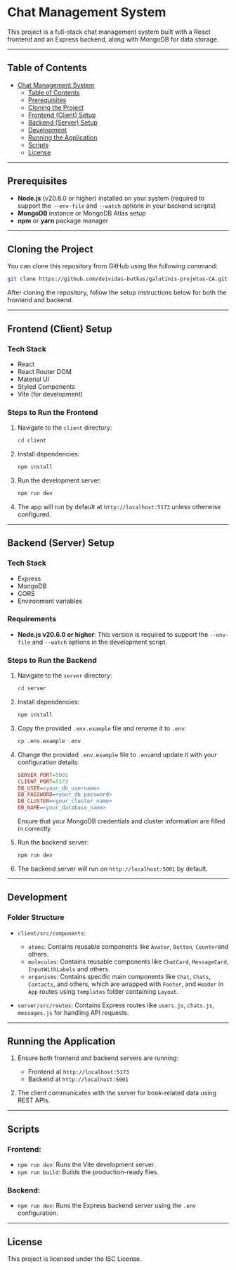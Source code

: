 # Chat Management System

This project is a full-stack chat management system built with a React frontend and an Express backend, along with MongoDB for data storage.

---

## Table of Contents

- [Chat Management System](#chat-management-system)
  - [Table of Contents](#table-of-contents)
  - [Prerequisites](#prerequisites)
  - [Cloning the Project](#cloning-the-project)
  - [Frontend (Client) Setup](#frontend-client-setup)
  - [Backend (Server) Setup](#backend-server-setup)
  - [Development](#development)
  - [Running the Application](#running-the-application)
  - [Scripts](#scripts)
  - [License](#license)

---

## Prerequisites

- **Node.js** (v20.6.0 or higher) installed on your system (required to support the `--env-file` and `--watch` options in your backend scripts)
- **MongoDB** instance or MongoDB Atlas setup
- **npm** or **yarn** package manager

---

## Cloning the Project

You can clone this repository from GitHub using the following command:

```bash
git clone https://github.com/deividas-butkus/galutinis-projetas-CA.git
```

After cloning the repository, follow the setup instructions below for both the frontend and backend.

---

## Frontend (Client) Setup

### Tech Stack

- React
- React Router DOM
- Material UI
- Styled Components
- Vite (for development)

### Steps to Run the Frontend

1. Navigate to the `client` directory:

   ```bash
   cd client
   ```

2. Install dependencies:

   ```bash
   npm install
   ```

3. Run the development server:

   ```bash
   npm run dev
   ```

4. The app will run by default at `http://localhost:5173` unless otherwise configured.

---

## Backend (Server) Setup

### Tech Stack

- Express
- MongoDB
- CORS
- Environment variables

### Requirements

- **Node.js v20.6.0 or higher**: This version is required to support the `--env-file` and `--watch` options in the development script.

### Steps to Run the Backend

1. Navigate to the `server` directory:

   ```bash
   cd server
   ```

2. Install dependencies:

   ```bash
   npm install
   ```

3. Copy the provided `.env.example` file and rename it to `.env`:

   ```bash
   cp .env.example .env
   ```

4. Change the provided `.env.example` file to `.env`and update it with your configuration details:

   ```ini
   SERVER_PORT=5001
   CLIENT_PORT=5173
   DB_USER=<your_db_username>
   DB_PASSWORD=<your_db_password>
   DB_CLUSTER=<your_cluster_name>
   DB_NAME=<your_database_name>
   ```

   Ensure that your MongoDB credentials and cluster information are filled in correctly.

5. Run the backend server:

   ```bash
   npm run dev
   ```

6. The backend server will run on `http://localhost:5001` by default.

---

## Development

### Folder Structure

- `client/src/components`:

  - `atoms`: Contains reusable components like `Avatar`, `Button`, `Counter`and others.
  - `molecules`: Contains reusable components like `ChatCard`, `MessageCard`, `InputWithLabels` and others.
  - `organisms`: Contains specific main components like `Chat`, `Chats`, `Contacts`, and others, which are wrapped with `Footer`, and `Header` in `App` routes using `templates` folder containing `Layout`.

- `server/src/routes`: Contains Express routes like `users.js`, `chats.js`, `messages.js` for handling API requests.

---

## Running the Application

1. Ensure both frontend and backend servers are running:

   - Frontend at `http://localhost:5173`
   - Backend at `http://localhost:5001`

2. The client communicates with the server for book-related data using REST APIs.

---

## Scripts

### Frontend:

- `npm run dev`: Runs the Vite development server.
- `npm run build`: Builds the production-ready files.

### Backend:

- `npm run dev`: Runs the Express backend server using the `.env` configuration.

---

## License

This project is licensed under the ISC License.
